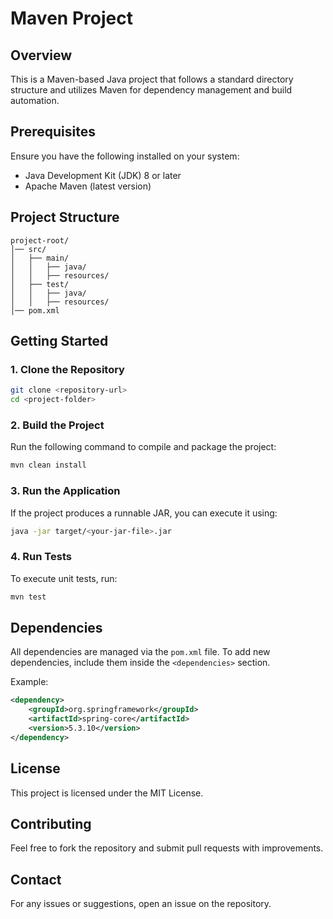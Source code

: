 # Maven Project

## Overview
This is a Maven-based Java project that follows a standard directory structure and utilizes Maven for dependency management and build automation.

## Prerequisites
Ensure you have the following installed on your system:
- Java Development Kit (JDK) 8 or later
- Apache Maven (latest version)

## Project Structure
```
project-root/
│── src/
│   ├── main/
│   │   ├── java/
│   │   ├── resources/
│   ├── test/
│   │   ├── java/
│   │   ├── resources/
│── pom.xml
```

## Getting Started

### 1. Clone the Repository
```sh
git clone <repository-url>
cd <project-folder>
```

### 2. Build the Project
Run the following command to compile and package the project:
```sh
mvn clean install
```

### 3. Run the Application
If the project produces a runnable JAR, you can execute it using:
```sh
java -jar target/<your-jar-file>.jar
```

### 4. Run Tests
To execute unit tests, run:
```sh
mvn test
```

## Dependencies
All dependencies are managed via the `pom.xml` file. To add new dependencies, include them inside the `<dependencies>` section.

Example:
```xml
<dependency>
    <groupId>org.springframework</groupId>
    <artifactId>spring-core</artifactId>
    <version>5.3.10</version>
</dependency>
```

## License
This project is licensed under the MIT License.

## Contributing
Feel free to fork the repository and submit pull requests with improvements.

## Contact
For any issues or suggestions, open an issue on the repository.

